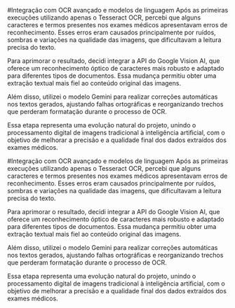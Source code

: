 #Integração com OCR avançado e modelos de linguagem
Após as primeiras execuções utilizando apenas o Tesseract OCR, percebi que alguns caracteres e termos presentes nos exames médicos apresentavam erros de reconhecimento. Esses erros eram causados principalmente por ruídos, sombras e variações na qualidade das imagens, que dificultavam a leitura precisa do texto.

Para aprimorar o resultado, decidi integrar a API do Google Vision AI, que oferece um reconhecimento óptico de caracteres mais robusto e adaptado para diferentes tipos de documentos. Essa mudança permitiu obter uma extração textual mais fiel ao conteúdo original das imagens.

Além disso, utilizei o modelo Gemini para realizar correções automáticas nos textos gerados, ajustando falhas ortográficas e reorganizando trechos que perderam formatação durante o processo de OCR.

Essa etapa representa uma evolução natural do projeto, unindo o processamento digital de imagens tradicional à inteligência artificial, com o objetivo de melhorar a precisão e a qualidade final dos dados extraídos dos exames médicos.

#Integração com OCR avançado e modelos de linguagem
Após as primeiras execuções utilizando apenas o Tesseract OCR, percebi que alguns caracteres e termos presentes nos exames médicos apresentavam erros de reconhecimento. Esses erros eram causados principalmente por ruídos, sombras e variações na qualidade das imagens, que dificultavam a leitura precisa do texto.

Para aprimorar o resultado, decidi integrar a API do Google Vision AI, que oferece um reconhecimento óptico de caracteres mais robusto e adaptado para diferentes tipos de documentos. Essa mudança permitiu obter uma extração textual mais fiel ao conteúdo original das imagens.

Além disso, utilizei o modelo Gemini para realizar correções automáticas nos textos gerados, ajustando falhas ortográficas e reorganizando trechos que perderam formatação durante o processo de OCR.

Essa etapa representa uma evolução natural do projeto, unindo o processamento digital de imagens tradicional à inteligência artificial, com o objetivo de melhorar a precisão e a qualidade final dos dados extraídos dos exames médicos.
